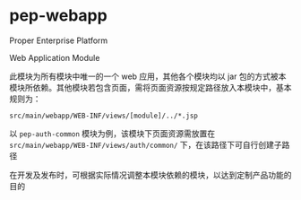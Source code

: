 pep-webapp
==========

Proper Enterprise Platform

Web Application Module

此模块为所有模块中唯一的一个 web 应用，其他各个模块均以 jar 包的方式被本模块所依赖。其他模块若包含页面，需将页面资源按规定路径放入本模块中，基本规则为：

    src/main/webapp/WEB-INF/views/[module]/../*.jsp
    
以 `pep-auth-common` 模块为例，该模块下页面资源需放置在 `src/main/webapp/WEB-INF/views/auth/common/` 下，在该路径下可自行创建子路径

在开发及发布时，可根据实际情况调整本模块依赖的模块，以达到定制产品功能的目的